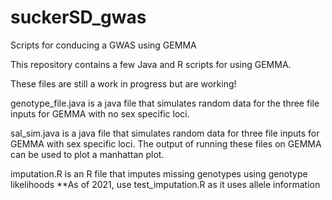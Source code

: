# suckerSD_gwas
Scripts for conducing a GWAS using GEMMA 

This repository contains a few Java and R scripts for using GEMMA.

These files are still a work in progress but are working!

genotype_file.java is a java file that simulates random data for the three file inputs for GEMMA with no sex specific loci.

sal_sim.java is a java file that simulates random data for three file inputs for GEMMA with sex specific loci. The output of running these files on GEMMA can be used to plot a manhattan plot.

imputation.R is an R file that imputes missing genotypes using genotype likelihoods **As of 2021, use test_imputation.R as it uses allele information 
